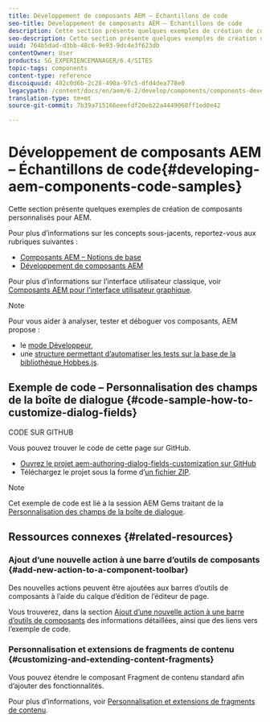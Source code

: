 ```yaml
---
title: Développement de composants AEM – Échantillons de code
seo-title: Développement de composants AEM – Échantillons de code
description: Cette section présente quelques exemples de création de composants personnalisés pour AEM.
seo-description: Cette section présente quelques exemples de création de composants personnalisés pour AEM.
uuid: 764b5dad-d3bb-48c6-9e93-9dc4e3f623db
contentOwner: User
products: SG_EXPERIENCEMANAGER/6.4/SITES
topic-tags: components
content-type: reference
discoiquuid: 402c0d6b-2c26-490a-97c5-dfd4dea778e0
legacypath: /content/docs/en/aem/6-2/develop/components/components-develop
translation-type: tm+mt
source-git-commit: 7b39a715166eeefdf20eb22a4449068ff1ed0e42

---
```



# Développement de composants AEM – Échantillons de code{#developing-aem-components-code-samples}

Cette section présente quelques exemples de création de composants personnalisés pour AEM.

Pour plus d’informations sur les concepts sous-jacents, reportez-vous aux rubriques suivantes :

* [Composants AEM – Notions de base](/help/sites-developing/components-basics.md)
* [Développement de composants AEM](/help/sites-developing/developing-components.md)

Pour plus d’informations sur l’interface utilisateur classique, voir [Composants AEM pour l’interface utilisateur graphique](/help/sites-developing/developing-components-classic.md).

>[!NOTE]
>
>Pour vous aider à analyser, tester et déboguer vos composants, AEM propose :
>
>* le [mode Développeur](/help/sites-developing/developer-mode.md),
>* une [structure permettant d’automatiser les tests sur la base de la bibliothèque Hobbes.js](/help/sites-developing/hobbes.md).
>



## Exemple de code – Personnalisation des champs de la boîte de dialogue {#code-sample-how-to-customize-dialog-fields}

CODE SUR GITHUB

Vous pouvez trouver le code de cette page sur GitHub.

* [Ouvrez le projet aem-authoring-dialog-fields-customization sur GitHub](https://github.com/Adobe-Marketing-Cloud/aem-authoring-dialog-fields-customization)
* Téléchargez le projet sous la forme d’[un fichier ZIP](https://github.com/Adobe-Marketing-Cloud/aem-authoring-dialog-fields-customization/archive/master.zip).

>[!NOTE]
>
>Cet exemple de code est lié à la session AEM Gems traitant de la [Personnalisation des champs de la boîte de dialogue](https://docs.adobe.com/content/ddc/en/gems/customizing-dialog-fields-in-touch-ui.html).

## Ressources connexes {#related-resources}

### Ajout d’une nouvelle action à une barre d’outils de composants {#add-new-action-to-a-component-toolbar}

Des nouvelles actions peuvent être ajoutées aux barres d’outils de composants à l’aide du calque d’édition de l’éditeur de page.

Vous trouverez, dans la section [Ajout d’une nouvelle action à une barre d’outils de composants](/help/sites-developing/customizing-page-authoring-touch.md#add-new-action-to-a-component-toolbar) des informations détaillées, ainsi que des liens vers l’exemple de code.

### Personnalisation et extensions de fragments de contenu {#customizing-and-extending-content-fragments}

Vous pouvez étendre le composant Fragment de contenu standard afin d’ajouter des fonctionnalités.

Pour plus d’informations, voir [Personnalisation et extensions de fragments de contenu](/help/sites-developing/customizing-content-fragments.md).

